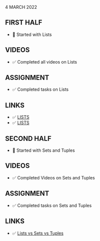 4 MARCH 2022

## FIRST HALF

- 🚧 Started with Lists

## VIDEOS

- ✅ Completed all videos on Lists

## ASSIGNMENT

- ✅ Completed tasks on Lists

## LINKS

- ✅ [LISTS](https://www.w3schools.com/python/python_lists.asp)
- ✅ [LISTS](https://www.w3schools.com/python/python_lists.asp)

## SECOND HALF

- 🚧 Started with Sets and Tuples

## VIDEOS

- ✅ Completed Videos on Sets and Tuples

## ASSIGNMENT

- ✅ Completed tasks on Sets and Tuples

## LINKS

- ✅ [Lists vs Sets vs Tuples](https://www.geeksforgeeks.org/difference-between-list-vs-set-vs-tuple-in-python/)  